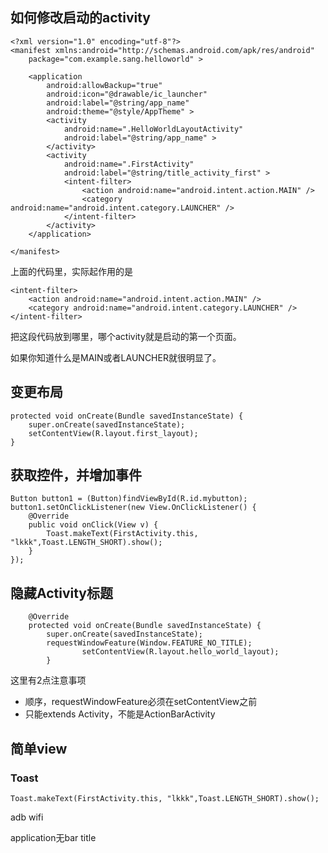 
## 如何修改启动的activity

```
<?xml version="1.0" encoding="utf-8"?>
<manifest xmlns:android="http://schemas.android.com/apk/res/android"
    package="com.example.sang.helloworld" >

    <application
        android:allowBackup="true"
        android:icon="@drawable/ic_launcher"
        android:label="@string/app_name"
        android:theme="@style/AppTheme" >
        <activity
            android:name=".HelloWorldLayoutActivity"
            android:label="@string/app_name" >
        </activity>
        <activity
            android:name=".FirstActivity"
            android:label="@string/title_activity_first" >
            <intent-filter>
                <action android:name="android.intent.action.MAIN" />
                <category android:name="android.intent.category.LAUNCHER" />
            </intent-filter>
        </activity>
    </application>

</manifest>
```

上面的代码里，实际起作用的是

```
<intent-filter>
    <action android:name="android.intent.action.MAIN" />
    <category android:name="android.intent.category.LAUNCHER" />
</intent-filter>
```

把这段代码放到哪里，哪个activity就是启动的第一个页面。

如果你知道什么是MAIN或者LAUNCHER就很明显了。

## 变更布局

```
protected void onCreate(Bundle savedInstanceState) {
    super.onCreate(savedInstanceState);
    setContentView(R.layout.first_layout);
}
```


## 获取控件，并增加事件

```
Button button1 = (Button)findViewById(R.id.mybutton);
button1.setOnClickListener(new View.OnClickListener() {
    @Override
    public void onClick(View v) {
        Toast.makeText(FirstActivity.this, "lkkk",Toast.LENGTH_SHORT).show();
    }
});
```

## 隐藏Activity标题

```
    @Override
    protected void onCreate(Bundle savedInstanceState) {
        super.onCreate(savedInstanceState);
        requestWindowFeature(Window.FEATURE_NO_TITLE);
				setContentView(R.layout.hello_world_layout);
		}
```

这里有2点注意事项

- 顺序，requestWindowFeature必须在setContentView之前
- 只能extends Activity，不能是ActionBarActivity


## 简单view

### Toast

```
Toast.makeText(FirstActivity.this, "lkkk",Toast.LENGTH_SHORT).show();
```



adb wifi


application无bar title